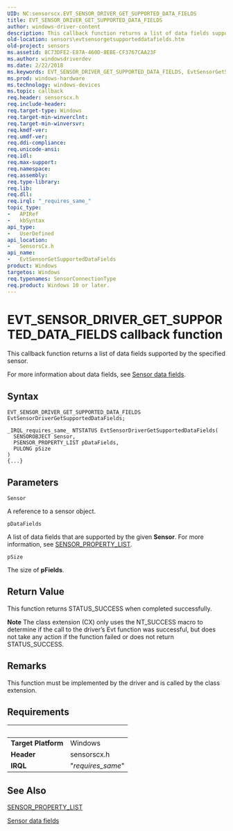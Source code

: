 ```yaml
---
UID: NC:sensorscx.EVT_SENSOR_DRIVER_GET_SUPPORTED_DATA_FIELDS
title: EVT_SENSOR_DRIVER_GET_SUPPORTED_DATA_FIELDS
author: windows-driver-content
description: This callback function returns a list of data fields supported by the specified sensor.
old-location: sensors\evtsensorgetsupporteddatafields.htm
old-project: sensors
ms.assetid: 8C73DFE2-E87A-460D-8EBE-CF3767CAA23F
ms.author: windowsdriverdev
ms.date: 2/22/2018
ms.keywords: EVT_SENSOR_DRIVER_GET_SUPPORTED_DATA_FIELDS, EvtSensorGetSupportedDataFields, EvtSensorGetSupportedDataFields callback function [Sensor Devices], sensors.evtsensorgetsupporteddatafields, sensorscx/EvtSensorGetSupportedDataFields
ms.prod: windows-hardware
ms.technology: windows-devices
ms.topic: callback
req.header: sensorscx.h
req.include-header: 
req.target-type: Windows
req.target-min-winverclnt: 
req.target-min-winversvr: 
req.kmdf-ver: 
req.umdf-ver: 
req.ddi-compliance: 
req.unicode-ansi: 
req.idl: 
req.max-support: 
req.namespace: 
req.assembly: 
req.type-library: 
req.lib: 
req.dll: 
req.irql: "_requires_same_"
topic_type:
-	APIRef
-	kbSyntax
api_type:
-	UserDefined
api_location:
-	SensorsCx.h
api_name:
-	EvtSensorGetSupportedDataFields
product: Windows
targetos: Windows
req.typenames: SensorConnectionType
req.product: Windows 10 or later.
---
```



# EVT_SENSOR_DRIVER_GET_SUPPORTED_DATA_FIELDS callback function
This callback function returns a list of data fields supported by the specified sensor.

For more information about data fields, see <a href="https://msdn.microsoft.com/library/windows/hardware/dn946691">Sensor data fields</a>.

## Syntax

```
EVT_SENSOR_DRIVER_GET_SUPPORTED_DATA_FIELDS EvtSensorDriverGetSupportedDataFields;

_IRQL_requires_same_ NTSTATUS EvtSensorDriverGetSupportedDataFields(
  SENSOROBJECT Sensor,
  PSENSOR_PROPERTY_LIST pDataFields,
  PULONG pSize
)
{...}
```

## Parameters

`Sensor`

A reference to a sensor object.

`pDataFields`

A list of data fields that are supported by the given <b>Sensor</b>. For more information, see <a href="https://msdn.microsoft.com/library/windows/hardware/dn946699">SENSOR_PROPERTY_LIST</a>.

`pSize`

The size of <b>pFields</b>.


## Return Value

This function returns STATUS_SUCCESS when completed successfully.

<b>Note</b> The class extension (CX) only uses the NT_SUCCESS macro to determine if the call to the driver’s Evt function was successful, but does not take any action if the function failed or does not return STATUS_SUCCESS.

## Remarks

This function must be implemented by the driver and is called by the class extension.

## Requirements
| &nbsp; | &nbsp; |
| ---- |:---- |
| **Target Platform** | Windows |
| **Header** | sensorscx.h |
| **IRQL** | "_requires_same_" |

## See Also

<a href="https://msdn.microsoft.com/library/windows/hardware/dn946699">SENSOR_PROPERTY_LIST</a>



<a href="https://msdn.microsoft.com/library/windows/hardware/dn946691">Sensor data fields</a>